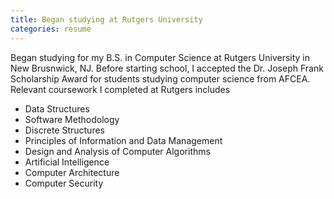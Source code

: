 ```yaml
---
title: Began studying at Rutgers University
categories: resume
---
```


Began studying for my B.S. in Computer Science at Rutgers University in New Brusnwick, NJ. Before starting school, I accepted the Dr. Joseph Frank Scholarship Award for students studying computer science from AFCEA. Relevant coursework I completed at Rutgers includes
* Data Structures
* Software Methodology
* Discrete Structures
* Principles of Information and Data Management
* Design and Analysis of Computer Algorithms
* Artificial Intelligence
* Computer Architecture
* Computer Security
